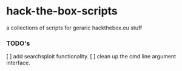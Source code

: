 # hack-the-box-scripts
a collections of scripts for geraric hackthebox.eu stuff


### TODO's

[ ] add searchsploit functionality.
[ ] clean up the cmd line argument interface.